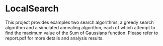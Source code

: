 # LocalSearch
This project provides examples two search algorithms, a greedy search algorithm and a simulated annealing algorithm, each of which attempt to find the maximum value of the Sum of Gaussians function. Please refer to report.pdf for more details and analysis results.
